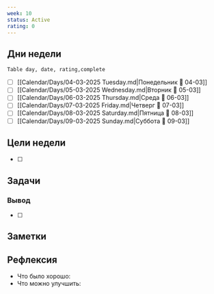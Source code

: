 ```yaml
---
week: 10
status: Active
rating: 0
---
```

## Дни недели
```dataview
Table day, date, rating,complete
```





- [ ] [[Calendar/Days/04-03-2025 Tuesday.md|Понедельник 📅 04-03]]
- [ ] [[Calendar/Days/05-03-2025 Wednesday.md|Вторник 📅 05-03]]
- [ ] [[Calendar/Days/06-03-2025 Thursday.md|Среда 📅 06-03]]
- [ ] [[Calendar/Days/07-03-2025 Friday.md|Четверг 📅 07-03]]
- [ ] [[Calendar/Days/08-03-2025 Saturday.md|Пятница 📅 08-03]]
- [ ] [[Calendar/Days/09-03-2025 Sunday.md|Суббота 📅 09-03]]

## Цели недели

- [ ]

## Задачи

### Вывод

- [ ]

## Заметки

## Рефлексия

- Что было хорошо:
- Что можно улучшить:
